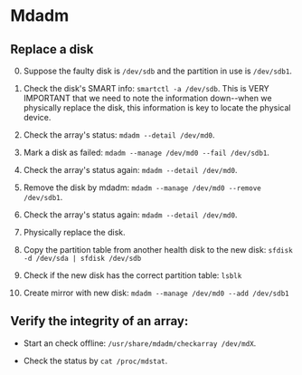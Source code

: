# Mdadm

## Replace a disk

0. Suppose the faulty disk is `/dev/sdb` and the partition in use is `/dev/sdb1`.

0. Check the disk's SMART info: `smartctl -a /dev/sdb`. This is VERY IMPORTANT that we need to note the information
down--when we physically replace the disk, this information is key to locate the physical device.

0. Check the array's status: `mdadm --detail /dev/md0`.

0. Mark a disk as failed: `mdadm --manage /dev/md0 --fail /dev/sdb1`.

0. Check the array's status again: `mdadm --detail /dev/md0`.

0. Remove the disk by mdadm: `mdadm --manage /dev/md0 --remove /dev/sdb1`.

0. Check the array's status again: `mdadm --detail /dev/md0`.

0. Physically replace the disk.

0. Copy the partition table from another health disk to the new disk: `sfdisk -d /dev/sda | sfdisk /dev/sdb`

0. Check if the new disk has the correct partition table: `lsblk`

0. Create mirror with new disk: `mdadm --manage /dev/md0 --add /dev/sdb1`


## Verify the integrity of an array:

* Start an check offline: `/usr/share/mdadm/checkarray /dev/mdX`.

* Check the status by `cat /proc/mdstat`.